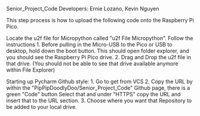 Senior_Project_Code
Developers: Ernie Lozano, Kevin Nguyen

This step process is how to upload the following code onto the Raspberry Pi Pico.

Locate the u2f file for Micropython called "u2f File Micropython". Follow the instructions
    1. Before pulling in the Micro-USB to the Pico or USB to desktop, hold down the boot button. 
        This should open folder explorer, and you should see the Raspberry Pi Pico drive. 
    2. Drag and Drop the u2f file in that drive.
        (You should not be able to see that drive available anymore within File Explorer)

Starting up Pycharm Github style:
    1. Go to get from VCS
    2. Copy the URL by within the "PipPipDoodlyDoo/Senior_Project_Code" Github page, there is a green "Code" button
        Select that and under "HTTPS" copy the URL and insert that to the URL section.
    3. Choose where you want that Repository to be added to your local drive.
